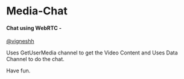 # Media-Chat
#### Chat using WebRTC - 

[@vigneshh](http://twitter.com/_vigneshh)

Uses GetUserMedia channel to get the Video Content and Uses Data Channel to do the chat.

Have fun.
